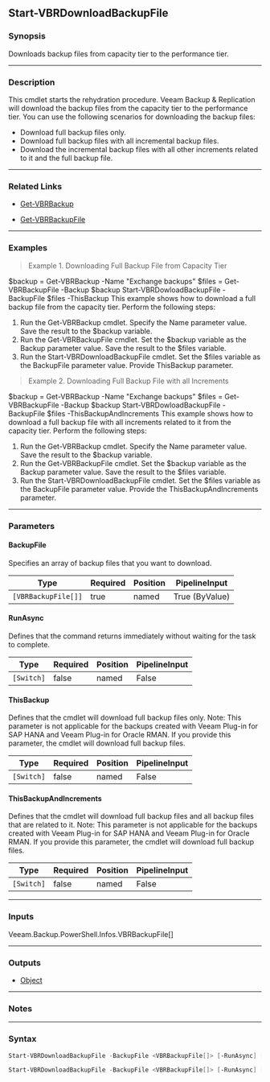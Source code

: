 Start-VBRDownloadBackupFile
---------------------------

### Synopsis
Downloads backup files from capacity tier to the performance tier.

---

### Description

This cmdlet starts the rehydration procedure. Veeam Backup & Replication will download the backup files from the capacity tier to the performance tier.
You can use the following scenarios for downloading the backup files:
- Download full backup files only.
- Download full backup files with all incremental backup files.
- Download the incremental backup files with all other increments related to it and the full backup file.

---

### Related Links
* [Get-VBRBackup](Get-VBRBackup)

* [Get-VBRBackupFile](Get-VBRBackupFile)

---

### Examples
> Example 1. Downloading Full Backup File from Capacity Tier

$backup = Get-VBRBackup -Name "Exchange backups"
$files = Get-VBRBackupFile -Backup $backup
Start-VBRDowloadBackupFile -BackupFile $files -ThisBackup
This example shows how to download a full backup file from the capacity tier.
Perform the following steps:
1. Run the Get-VBRBackup cmdlet. Specify the Name parameter value. Save the result to the $backup variable.
2. Run the Get-VBRBackupFile cmdlet. Set the $backup variable as the Backup parameter value. Save the result to the $files variable.
3. Run the Start-VBRDownloadBackupFile cmdlet. Set the $files variable as the BackupFile parameter value. Provide ThisBackup parameter.
> Example 2. Downloading Full Backup File with all Increments

$backup = Get-VBRBackup -Name "Exchange backups"
$files = Get-VBRBackupFile -Backup $backup
Start-VBRDowloadBackupFile -BackupFile $files -ThisBackupAndIncrements
This example shows how to download a full backup file with all increments related to it from the capacity tier.
Perform the following steps:
1. Run the Get-VBRBackup cmdlet. Specify the Name parameter value. Save the result to the $backup variable.
2. Run the Get-VBRBackupFile cmdlet. Set the $backup variable as the Backup parameter value. Save the result to the $files variable.
3. Run the Start-VBRDownloadBackupFile cmdlet. Set the $files variable as the BackupFile parameter value. Provide the ThisBackupAndIncrements parameter.

---

### Parameters
#### **BackupFile**
Specifies an array of backup files that you want to download.

|Type               |Required|Position|PipelineInput |
|-------------------|--------|--------|--------------|
|`[VBRBackupFile[]]`|true    |named   |True (ByValue)|

#### **RunAsync**
Defines that the command returns immediately without waiting for the task to complete.

|Type      |Required|Position|PipelineInput|
|----------|--------|--------|-------------|
|`[Switch]`|false   |named   |False        |

#### **ThisBackup**
Defines that the cmdlet will download full backup files only.
Note: This parameter is not applicable for the backups created with Veeam Plug-in for SAP HANA and Veeam Plug-in for Oracle RMAN. If you provide this parameter, the cmdlet will download full backup files.

|Type      |Required|Position|PipelineInput|
|----------|--------|--------|-------------|
|`[Switch]`|false   |named   |False        |

#### **ThisBackupAndIncrements**
Defines that the cmdlet will download full backup files and all backup files that are related to it.
Note: This parameter is not applicable for the backups created with Veeam Plug-in for SAP HANA and Veeam Plug-in for Oracle RMAN. If you provide this parameter, the cmdlet will download full backup files.

|Type      |Required|Position|PipelineInput|
|----------|--------|--------|-------------|
|`[Switch]`|false   |named   |False        |

---

### Inputs
Veeam.Backup.PowerShell.Infos.VBRBackupFile[]

---

### Outputs
* [Object](https://learn.microsoft.com/en-us/dotnet/api/System.Object)

---

### Notes

---

### Syntax
```PowerShell
Start-VBRDownloadBackupFile -BackupFile <VBRBackupFile[]> [-RunAsync] [-ThisBackup] [<CommonParameters>]
```
```PowerShell
Start-VBRDownloadBackupFile -BackupFile <VBRBackupFile[]> [-RunAsync] [-ThisBackupAndIncrements] [<CommonParameters>]
```
